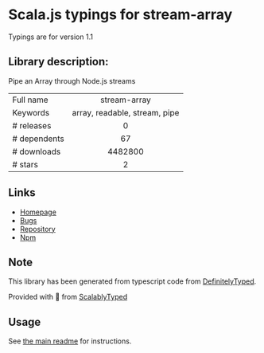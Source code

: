 
# Scala.js typings for stream-array

Typings are for version 1.1

## Library description:
Pipe an Array through Node.js streams

|                    |                 |
| ------------------ | :-------------: |
| Full name          | stream-array |
| Keywords           | array, readable, stream, pipe |
| # releases         | 0 |
| # dependents       | 67 |
| # downloads        | 4482800 |
| # stars            | 2 |

## Links
- [Homepage](https://github.com/mimetnet/node-stream-array)
- [Bugs](https://github.com/mimetnet/node-stream-array/issues)
- [Repository](https://github.com/mimetnet/node-stream-array)
- [Npm](https://www.npmjs.com/package/stream-array)
    


## Note
This library has been generated from typescript code from [DefinitelyTyped](https://definitelytyped.org).

Provided with :purple_heart: from [ScalablyTyped](https://github.com/oyvindberg/ScalablyTyped)

## Usage
See [the main readme](../../readme.md) for instructions.


